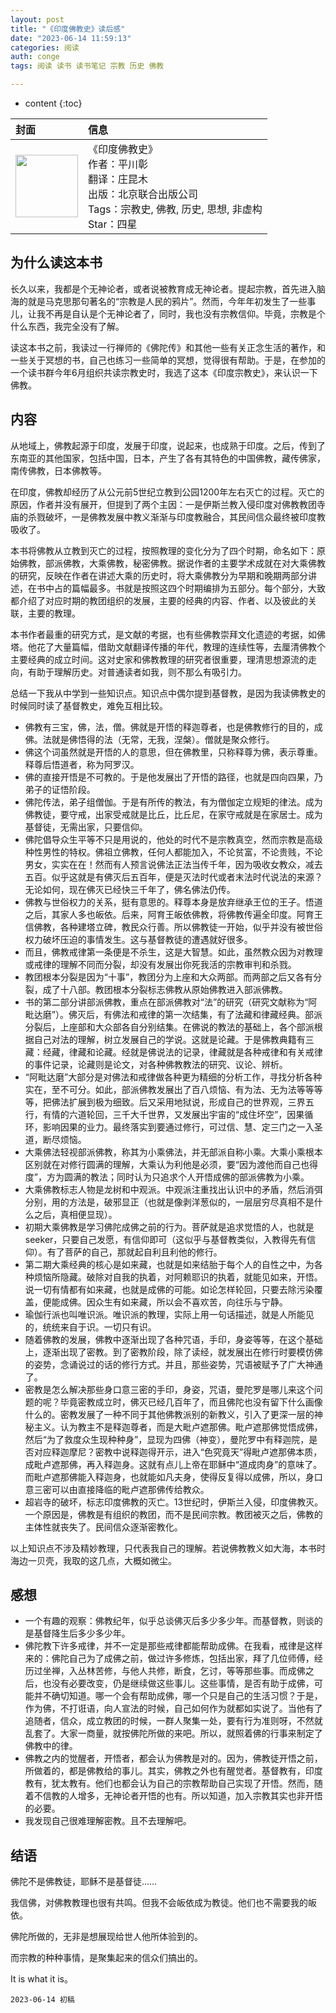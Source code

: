 ```yaml
---
layout: post
title: "《印度佛教史》读后感"
date: "2023-06-14 11:59:13"
categories: 阅读
auth: conge
tags: 阅读 读书 读书笔记 宗教 历史 佛教

---
```

* content
{:toc}

|封面|信息|
|:----|:----|
|<img src="https://neodb.social/media/book/2021/09/16bfb6ff8c-a33a-452c-aa29-152d60a48d2a.jpg" width="100" /> |《印度佛教史》<br>作者：平川彰 <br>翻译：庄昆木<br>出版：北京联合出版公司 <br>Tags：宗教史, 佛教, 历史, 思想, 非虚构<br>Star：四星|

## 为什么读这本书

长久以来，我都是个无神论者，或者说被教育成无神论者。提起宗教，首先进入脑海的就是马克思那句著名的“宗教是人民的鸦片”。然而，今年年初发生了一些事儿，让我不再是自认是个无神论者了，同时，我也没有宗教信仰。毕竟，宗教是个什么东西，我完全没有了解。

读这本书之前，我读过一行禅师的《佛陀传》和其他一些有关正念生活的著作，和一些关于冥想的书，自己也练习一些简单的冥想，觉得很有帮助。于是，在参加的一个读书群今年6月组织共读宗教史时，我选了这本《印度宗教史》，来认识一下佛教。





## 内容

从地域上，佛教起源于印度，发展于印度，说起来，也成熟于印度。之后，传到了东南亚的其他国家，包括中国，日本，产生了各有其特色的中国佛教，藏传佛家，南传佛教，日本佛教等。

在印度，佛教却经历了从公元前5世纪立教到公园1200年左右灭亡的过程。灭亡的原因，作者并没有展开，但提到了两个主因：一是伊斯兰教入侵印度对佛教教团寺庙的杀戮破坏，一是佛教发展中教义渐渐与印度教融合，其民间信众最终被印度教吸收了。

本书将佛教从立教到灭亡的过程，按照教理的变化分为了四个时期，命名如下：原始佛教，部派佛教，大乘佛教，秘密佛教。据说作者的主要学术成就在对大乘佛教的研究，反映在作者在讲述大乘的历史时，将大乘佛教分为早期和晚期两部分讲述，在书中占的篇幅最多。书就是按照这四个时期编排为五部分。每个部分，大致都介绍了对应时期的教团组织的发展，主要的经典的内容、作者、以及彼此的关联，主要的教理。

本书作者最重的研究方式，是文献的考据，也有些佛教崇拜文化遗迹的考据，如佛塔。他花了大量篇幅，借助文献翻译传播的年代，教理的连续性等，去厘清佛教个主要经典的成立时间。这对史家和佛教教理的研究者很重要，理清思想源流的走向，有助于理解历史。对普通读者如我，则不那么有吸引力。

总结一下我从中学到一些知识点。知识点中偶尔提到基督教，是因为我读佛教史的时候同时读了基督教史，难免互相比较。

* 佛教有三宝，佛，法，僧。佛就是开悟的释迦尊者，也是佛教修行的目的，成佛。法就是佛悟得的法（无常，无我，涅槃）。僧就是聚众修行。
* 佛这个词虽然就是开悟的人的意思，但在佛教里，只称释尊为佛，表示尊重。释尊后悟道者，称为阿罗汉。
* 佛的直接开悟是不可教的。于是他发展出了开悟的路径，也就是四向四果，乃弟子的证悟阶段。
* 佛陀传法，弟子组僧伽。于是有所传的教法，有为僧伽定立规矩的律法。成为佛教徒，要守戒，出家受戒就是比丘，比丘尼，在家守戒就是在家居士。成为基督徒，无需出家，只要信仰。
* 佛陀倡导众生平等不只是用说的，他处的时代不是宗教真空，然而宗教是高级种性男性的特权。佛祖立佛教，任何人都能加入，不论贫富，不论贵贱，不论男女，实实在在！然而有人预言说佛法正法当传千年，因为吸收女教众，减去五百。似乎这就是有佛灭后五百年，便是灭法时代或者末法时代说法的来源？无论如何，现在佛灭已经快三千年了，佛名佛法仍传。
* 佛教与世俗权力的关系，挺有意思的。释尊本身是放弃继承王位的王子。悟道之后，其家人多也皈依。后来，阿育王皈依佛教，将佛教传遍全印度。阿育王信佛教，各种建塔立碑，教民众行善。所以佛教徒一开始，似乎并没有被世俗权力破坏压迫的事情发生。这与基督教徒的遭遇就好很多。
* 而且，佛教戒律第一条便是不杀生，这是大智慧。如此，虽然教众因为对教理或戒律的理解不同而分裂，却没有发展出你死我活的宗教审判和杀戮。
* 教团根本分裂是因为“十事”，教团分为上座和大众两部。而两部之后又各有分裂，成了十八部。教团根本分裂标志佛教从原始佛教进入部派佛教。
* 书的第二部分讲部派佛教，重点在部派佛教对“法”的研究（研究文献称为“阿毗达磨”）。佛灭后，有佛法和戒律的第一次结集，有了法藏和律藏经典。部派分裂后，上座部和大众部各自分别结集。在佛说的教法的基础上，各个部派根据自己对法的理解，树立发展自己的学说。这就是论藏。于是佛教典籍有三藏：经藏，律藏和论藏。经就是佛说法的记录，律藏就是各种戒律和有关戒律的事件记录，论藏则是论文，对各种佛教教法的研究、议论、辨析。
* “阿毗达磨”大部分是对佛法和戒律做各种更为精细的分析工作，寻找分析各种实在，至不可分。如此，部派佛教发展出了百八烦恼、有为法、无为法等等等等，把佛法扩展到极为细致。后又采用地狱说，形成自己的世界观，三界五行，有情的六道轮回，三千大千世界，又发展出宇宙的“成住坏空”，因果循环，影响因果的业力。最终落实到要通过修行，可过信、慧、定三门之一入圣道，断尽烦恼。
* 大乘佛法轻视部派佛教，称其为小乘佛法，并无部派自称小乘。大乘小乘根本区别就在对修行圆满的理解，大乘认为利他是必须，要“因为渡他而自己也得度”，方为圆满的教法；同时认为只追求个人开悟成佛的部派佛教为小乘。
* 大乘佛教标志人物是龙树和中观派。中观派注重找出认识中的矛盾，然后消弭分别，用的方法是，破邪显正（也就是像剥洋葱似的，一层层穷尽真相不是什么之后，真相便显现）。
* 初期大乘佛教是学习佛陀成佛之前的行为。菩萨就是追求觉悟的人，也就是seeker，只要自己发愿，有信仰即可（这似乎与基督教类似，入教得先有信仰）。有了菩萨的自己，那就起自利且利他的修行。
* 第二期大乘经典的核心是如来藏，也就是如来结胎于每个人的自性之中，为各种烦恼所隐藏。破除对自我的执着，对阿赖耶识的执着，就能见如来，开悟。说一切有情都有如来藏，也就是成佛的可能。如论怎样轮回，只要去除污染覆盖，便能成佛。因众生有如来藏，所以会不喜欢苦，向往乐与宁静。
* 瑜伽行派也叫唯识派。唯识派的教理，实际上用一句话描述，就是人所能见的，统统来自于识。一切只有识。
* 随着佛教的发展，佛教中逐渐出现了各种咒语，手印，身姿等等，在这个基础上，逐渐出现了密教。到了密教阶段，除了读经，就发展出在修行时要模仿佛的姿势，念诵说过的话的修行方式。并且，那些姿势，咒语被赋予了广大神通了。
* 密教是怎么解决那些身口意三密的手印，身姿，咒语，曼陀罗是哪儿来这个问题的呢？毕竟密教成立时，佛灭已经几百年了，而且佛陀也没有留下什么画像什么的。密教发展了一种不同于其他佛教派别的新教义，引入了更深一层的神秘主义。认为教主不是释迦尊者，而是大毗卢遮那佛。毗卢遮那佛觉悟成佛，然后“为了救度众生现种种身”，显现为四佛（神变），曼陀罗中有释迦院，是否对应释迦摩尼？密教中说释迦得开示，进入“色究竟天”得毗卢遮那佛本质，成毗卢遮那佛，再入释迦身。这就有点儿上帝在耶稣中“道成肉身”的意味了。而毗卢遮那佛能入释迦身，也就能如凡夫身，使得反复得以成佛，所以，身口意三密可以由直接降临的毗卢遮那佛传给教众。
* 超岩寺的破坏，标志印度佛教的灭亡。13世纪时，伊斯兰入侵，印度佛教灭。一个原因是，佛教是有组织的教团，而不是民间宗教。教团被灭之后，佛教的主体性就丧失了。民间信众逐渐密教化。

以上知识点不涉及精妙教理，只代表我自己的理解。若说佛教教义如大海，本书时海边一贝壳，我取的这几点，大概如微尘。

## 感想

* 一个有趣的观察：佛教纪年，似乎总谈佛灭后多少多少年。而基督教，则谈的是基督降生后多少多少年。
* 佛陀教下许多戒律，并不一定是那些戒律都能帮助成佛。在我看，戒律是这样来的：佛陀自己为了成佛之前，做过许多修炼，包括出家，拜了几位师傅，经历过坐禅，入丛林苦修，与他人共修，断食，乞讨，等等那些事。而成佛之后，也没有必要改变，仍是继续做这些事儿。这些事情，是否有助于成佛，可能并不确切知道。哪一个会有帮助成佛，哪一个只是自己的生活习惯？于是，作为佛，不打诳语，向人宣法的时候，自己如何作为就都如实说了。当他有了追随者，信众，成立教团的时候，一群人聚集一处，要有行为准则呀，不然就乱套了。大家一商量，就按佛陀所做的来吧。所以，就照着佛的行事来制定了佛教中的律。
* 佛教之内的觉醒者，开悟者，都会认为佛教是对的。因为，佛教徒开悟之前，所做着的，都是佛教给的事儿。其实，佛教之外也有醒觉者。基督教有，印度教有，犹太教有。他们也都会认为自己的宗教帮助自己实现了开悟。然而，随着不信教的人增多，无神论者开悟的也有。所以知道，加入宗教其实也非开悟的必要。
* 我发现自己很难理解密教。且不去理解吧。

## 结语

佛陀不是佛教徒，耶稣不是基督徒……

我信佛，对佛教教理也很有共鸣。但我不会皈依成为教徒。他们也不需要我的皈依。

佛陀所做的，无非是想展现给世人他所体验到的。

而宗教的种种事情，是聚集起来的信众们搞出的。

It is what it is。


```
2023-06-14 初稿
```

